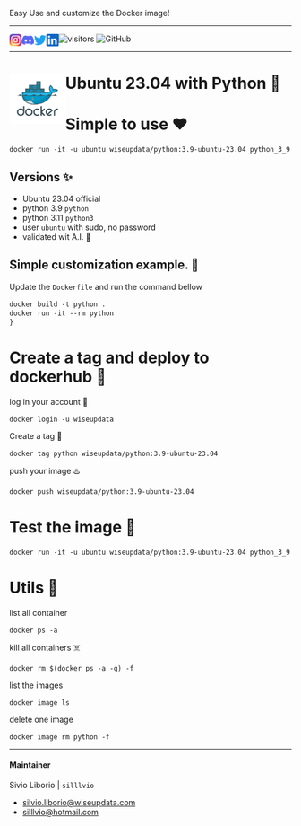Easy Use and customize the Docker image!

--- 

<a href="https://github.com/wiseupdata/dockerhub-ubuntu-python">
<img align="left" alt="Wise Up Data's Instagram" width="22px" src="https://raw.githubusercontent.com/wiseupdata/dockerhub-ubuntu-python/main/assets/instagram.png" />   
</a> 
<a href="https://github.com/wiseupdata/dockerhub-ubuntu-python">
  <img align="left" alt="wise Up Data's Discord" width="22px" src="https://raw.githubusercontent.com/wiseupdata/dockerhub-ubuntu-python/2aa9187a8e40a9f7b40b6a0abe1f05ec8993368b/assets/discord.svg" />
</a>
<a href="https://github.com/wiseupdata/dockerhub-ubuntu-python">
  <img align="left" alt="wise Up Data | Twitter" width="22px" src="https://raw.githubusercontent.com/wiseupdata/dockerhub-ubuntu-python/4ca2277f5a01686291016a67d656688c7c1fbbda/assets/twitter.svg" />
</a>
<a href="https://github.com/wiseupdata/dockerhub-ubuntu-python">
  <img align="left" alt="wise Up Data's LinkedIN" width="22px" src="https://raw.githubusercontent.com/wiseupdata/dockerhub-ubuntu-python/4ca2277f5a01686291016a67d656688c7c1fbbda/assets/linkedin.svg" />
</a>

![visitors](https://visitor-badge.glitch.me/badge?page_id=wiseupdata.dockerhub-ubuntu-python&left_color=green&right_color=black)
![GitHub](https://img.shields.io/github/license/wiseupdata/dockerhub-ubuntu-python)

---

<h1>
<img align="left" alt="Docker image" src="https://raw.githubusercontent.com/wiseupdata/dockerhub-ubuntu-python/main/assets/docker.png" width="100" />

Ubuntu 23.04 with Python 🚀️

</h1>


# Simple to use ❤️
```
docker run -it -u ubuntu wiseupdata/python:3.9-ubuntu-23.04 python_3_9
```

## Versions ✨️

- Ubuntu 23.04 official 
- python 3.9  `python`
- python 3.11  `python3`
- user `ubuntu` with sudo, no password
- validated wit A.I. 🦾

## Simple customization example. 🎢 

Update the `Dockerfile` and run the command bellow
```
docker build -t python .
docker run -it --rm python
}
```

# Create a tag and deploy to dockerhub 🥳

log in your account 🤜
```
docker login -u wiseupdata
```

Create a tag 🤺
```
docker tag python wiseupdata/python:3.9-ubuntu-23.04
```

push your image ♨️
```
docker push wiseupdata/python:3.9-ubuntu-23.04
```

# Test the image 🎢
```
docker run -it -u ubuntu wiseupdata/python:3.9-ubuntu-23.04 python_3_9

```

# Utils 🎁

list all container
```
docker ps -a
```

kill all containers ☠️
```
docker rm $(docker ps -a -q) -f
```

list the images 
```
docker image ls
```

delete one image
```
docker image rm python -f
```

--- 

#### Maintainer 
Sivio Liborio | `silllvio`

- silvio.liborio@wiseupdata.com
- silllvio@hotmail.com